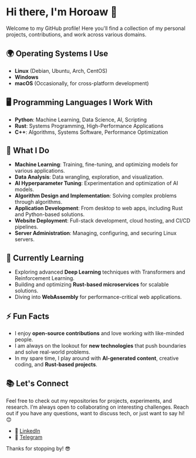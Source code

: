# Hi there, I'm Horoaw 👋

Welcome to my GitHub profile! Here you'll find a collection of my personal projects, contributions, and work across various domains.

## 🌍 Operating Systems I Use

- **Linux** (Debian, Ubuntu, Arch, CentOS)
- **Windows**
- **macOS** (Occasionally, for cross-platform development)

## 🖥️ Programming Languages I Work With

- **Python**: Machine Learning, Data Science, AI, Scripting
- **Rust**: Systems Programming, High-Performance Applications
- **C++**: Algorithms, Systems Software, Performance Optimization

## 🔧 What I Do

- **Machine Learning**: Training, fine-tuning, and optimizing models for various applications.
- **Data Analysis**: Data wrangling, exploration, and visualization.
- **AI Hyperparameter Tuning**: Experimentation and optimization of AI models.
- **Algorithm Design and Implementation**: Solving complex problems through algorithms.
- **Application Development**: From desktop to web apps, including Rust and Python-based solutions.
- **Website Deployment**: Full-stack development, cloud hosting, and CI/CD pipelines.
- **Server Administration**: Managing, configuring, and securing Linux servers.

## 🌱 Currently Learning

- Exploring advanced **Deep Learning** techniques with Transformers and Reinforcement Learning.
- Building and optimizing **Rust-based microservices** for scalable solutions.
- Diving into **WebAssembly** for performance-critical web applications.

## ⚡ Fun Facts

- I enjoy **open-source contributions** and love working with like-minded people.
- I am always on the lookout for **new technologies** that push boundaries and solve real-world problems.
- In my spare time, I play around with **AI-generated content**, creative coding, and **Rust-based projects**.

## 📚 Let's Connect

Feel free to check out my repositories for projects, experiments, and research. I’m always open to collaborating on interesting challenges. Reach out if you have any questions, want to discuss tech, or just want to say hi! 😊

- 🔗 [LinkedIn](https://www.linkedin.com/in/yourname)
- 💬 [Telegram](https://t.me/yourusername)

Thanks for stopping by! 😎
